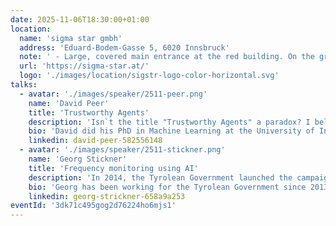 ```yaml
---
date: 2025-11-06T18:30:00+01:00
location:
  name: '​​​​​sigma star gmbh'
  address: 'Eduard-Bodem-Gasse 5, 6020 Innsbruck'
  note: ' - Large, covered main entrance at the red building. On the ground floor, straight ahead to Seminarraum 2'
  url: 'https://sigma-star.at/'
  logo: './images/location/sigstr-logo-color-horizontal.svg'
talks:
  - avatar: './images/speaker/2511-peer.png'
    name: 'David Peer'
    title: 'Trustworthy Agents'
    description: 'Isn`t the title "Trustworthy Agents" a paradox? I believe it is. While LLMs are fantastic for many tasks, we know they are unstable, vulnerable to prompt injection, and prone to hallucination. Pure agent implementations that simply put an LLM in a loop will likely not fix these fundamental problems and limitations. At Otera, we have done research on how to build agents we can actually trust. Instead of blindly looping an LLM, we combine it with a fairly old and well-established technology: many-sorted first-order logic and automatic theorem proving. This approach provides a symbolic foundation that allows us to build a system whose behavior we can formally verify and trust. In this talk, I will argue that we should not blindly follow the agent hype. At the same time, I will show that LLMs are indeed powerful language models and that, when properly combined with symbolic systems, they can form the basis of trustworthy AI.'
    bio: 'David did his PhD in Machine Learning at the University of Innsbruck and has worked for over 15 years as a software developer and machine learning researcher at different companies. For the last 5 years, David has worked as a researcher at Otera, where he evaluated and implemented neural-symbolic systems. David did not use ChatGPT to write this … ok but I admit Gemini made some corrections :)'
    linkedin: david-peer-582556148 
  - avatar: './images/speaker/2511-stickner.png'
    name: 'Georg Stickner'
    title: 'Frequency monitoring using AI'
    description: 'In 2014, the Tyrolean Government launched the campaign “Bergwelt Tirol – Miteinander erleben” to reduce conflicts between the many users of Tyrol’s alpine landscape. Limited space in the Alps often leads to overlapping activities — for example, downhill bikers and hikers sharing trails, hikers disturbing wildlife, or ski tourers crossing ski slopes and causing accidents. To prevent such incidents, guidance systems were introduced to define safe and optimal ascent routes for ski tourers. However, to assess their acceptance and usage, accurate data on ski tourer frequency is needed. Manual counting has proven inconsistent and insufficient, making reliable conclusions difficult. In this talk, I will present how we developed a low-cost, AI-based monitoring system that automatically detects and counts ski tourers using neural network technology. The system is highly accurate, privacy-compliant, and easy to maintain, providing continuous data for better decision-making. I will also showcase several practical applications of this system implemented over the past four years.'
    bio: 'Georg has been working for the Tyrolean Government since 2013 as an IT all-rounder in the field of air quality monitoring. He did hist MSc in Mechatronics and Smart Technologies at the Management Center Innsbruck. He is responsible for the entire IT infrastructure of Tyrol’s air quality monitoring service and develops a wide range of software solutions — from hardware-level drivers to full-stack web applications. In addition to software development, Georg designs custom electronics and PCB layouts for air quality monitoring devices and high-definition camera systems.'
    linkedin: georg-strickner-658a9a253
eventId: '3dk71c495gog2d76224ho6mjs1'
---
```

